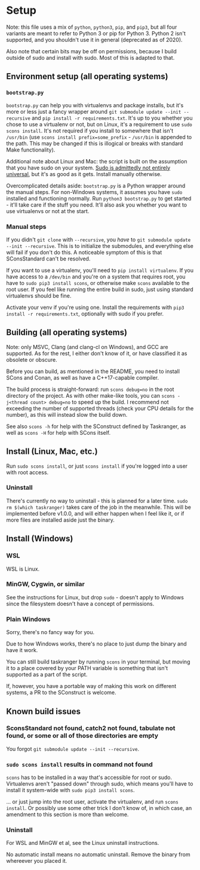 # Setup

Note: this file uses a mix of `python`, `python3`, `pip`, and `pip3`, but all four variants are meant to refer to Python 3 or pip for Python 3. Python 2 isn't supported, and you shouldn't use it in general (deprecated as of 2020).

Also note that certain bits may be off on permissions, because I build outside of sudo and install with sudo. Most of this is adapted to that.

## Environment setup (all operating systems)

### `bootstrap.py`
`bootstrap.py` can help you with virtualenvs and package installs, but it's more or less just a fancy wrapper around `git submodule update --init --recursive` and `pip install -r requirements.txt`. It's up to you whether you chose to use a virtualenv or not, but on Linux, it's a requirement to use `sudo scons install`. It's not required if you install to somewhere that isn't `/usr/bin` (use `scons install prefix=some_prefix` - `/usr/bin` is appended to the path. This may be changed if this is illogical or breaks with standard Make functionality).

Additional note about Linux and Mac: the script is built on the assumption that you have sudo on your system. [Sudo is admittedly not entirely universal](https://unix.stackexchange.com/a/48553/398922), but it's as good as it gets. Install manually otherwise.

Overcomplicated details aside: `bootstrap.py` is a Python wrapper around the manual steps. For non-Windows systems, it assumes you have `sudo` installed and functioning normally. Run `python3 bootstrap.py` to get started - it'll take care if the stuff you need. It'll also ask you whether you want to use virtualenvs or not at the start.

### Manual steps

If you didn't `git clone` with `--recursive`, you _have_ to `git submodule update --init --recursive`. This is to initialize the submodules, and everything else will fail if you don't do this. A noticeable symptom of this is that SConsStandard can't be resolved.

If you want to use a virtualenv, you'll need to `pip install virtualenv`. If you have access to a `/dev/bin` and you're on a system that requires root, you have to `sudo pip3 install scons`, or otherwise make `scons` available to the root user. If you feel like running the entire build in sudo, just using standard virtualenvs should be fine.

Activate your venv if you're using one. Install the requirements with `pip3 install -r requirements.txt`, optionally with sudo if you prefer.

## Building (all operating systems)
Note: only MSVC, Clang (and clang-cl on Windows), and GCC are supported. As for the rest, I either don't know of it, or have classified it as obsolete or obscure.

Before you can build, as mentioned in the README, you need to install SCons and Conan, as well as have a C++17-capable compiler.

The build process is straight-forward: run `scons debug=no` in the root directory of the project. As with other make-like tools, you can `scons -j<thread count> debug=no` to speed up the build. I recommend not exceeding the number of supported threads (check your CPU details for the number), as this will instead slow the build down.

See also `scons -h` for help with the SConstruct defined by Taskranger, as well as `scons -H` for help with SCons itself.

## Install (Linux, Mac, etc.)

Run `sudo scons install`, or just `scons install` if you're logged into a user with root access.

### Uninstall

There's currently no way to uninstall - this is planned for a later time. `sudo rm $(which taskranger)` takes care of the job in the meanwhile. This will be implemented before v1.0.0, and will either happen when I feel like it, or if more files are installed aside just the binary.

## Install (Windows)

### WSL

WSL is Linux.

### MinGW, Cygwin, or similar

See the instructions for Linux, but drop `sudo` - doesn't apply to Windows since the filesystem doesn't have a concept of permissions.

### Plain Windows

Sorry, there's no fancy way for you.

Due to how Windows works, there's no place to just dump the binary and have it work.

You can still build taskranger by running `scons` in your terminal, but moving it to a place covered by your PATH variable is something that isn't supported as a part of the script.

If, however, you have a portable way of making this work on different systems, a PR to the SConstruct is welcome.

## Known build issues

### SconsStandard not found, catch2 not found, tabulate not found, or some or all of those directories are empty

You forgot `git submodule update --init --recursive`.

### `sudo scons install` results in command not found

`scons` has to be installed in a way that's accessible for root or sudo. Virtualenvs aren't "passed down" through sudo, which means you'll have to install it system-wide with `sudo pip3 install scons`.

... or just jump into the root user, activate the virtualenv, and run `scons install`. Or possibly use some other trick I don't know of, in which case, an amendment to this section is more  than welcome.

### Uninstall

For WSL and MinGW et al, see the Linux uninstall instructions.

No automatic install means no automatic uninstall. Remove the binary from whereever you placed it.
